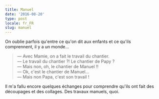 ```yaml
---
title: Manuel
date: '2016-08-20'
type: post
locale: fr_FR
slug: manuel
---
```


On oublie parfois qu'entre ce qu'on dit aux enfants et ce qu'ils comprennent, il y a un monde…

<!-- more -->

> — Avec Mamie, on a fait le travail du chantier.  
> — Le travail du chantier ?! Le chantier de Papy ?  
> — Mais non, oh, le chantier de Manuel !!  
> — Ok, c'est le chantier de Manuel…  
> — Mais non Papa, c'est son travail !

Il m'a fallu encore quelques échanges pour comprendre qu'ils ont fait des découpages et des collages. Des travaux manuels, quoi.
